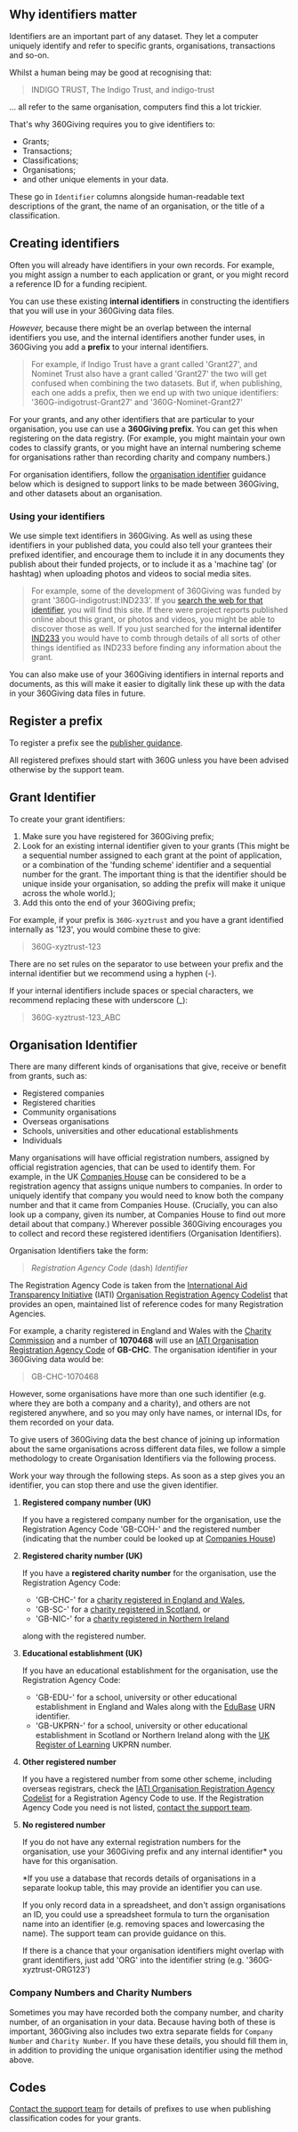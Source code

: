 <div id="toc"></div>

## Why identifiers matter

Identifiers are an important part of any dataset. They let a computer uniquely identify and refer to specific grants, organisations, transactions and so-on. 

Whilst a human being may be good at recognising that:

>INDIGO TRUST, The Indigo Trust, and indigo-trust

... all refer to the same organisation, computers find this a lot trickier. 

That's why 360Giving requires you to give identifiers to:

* Grants;
* Transactions; 
* Classifications;
* Organisations;
* and other unique elements in your data.

These go in ```Identifier``` columns alongside human-readable text descriptions of the grant, the name of an organisation, or the title of a classification.

## Creating identifiers

Often you will already have identifiers in your own records. For example, you might assign a number to each application or grant, or you might record a reference ID for a funding recipient.

You can use these existing **internal identifiers** in constructing the identifiers that you will use in your 360Giving data files. 

*However,* because there might be an overlap between the internal identifiers you use, and the internal identifiers another funder uses, in 360Giving you add a **prefix** to your internal identifiers. 

> For example, if Indigo Trust have a grant called 'Grant27', and Nominet Trust also have a grant called 'Grant27' the two will get confused when combining the two datasets. But if, when publishing, each one adds a prefix, then we end up with two unique identifiers: '360G-indigotrust-Grant27' and '360G-Nominet-Grant27'

For your grants, and any other identifiers that are particular to your organisation, you use can use a **360Giving prefix**. You can get this when registering on the data registry. (For example, you might maintain your own codes to classify grants, or you might have an internal numbering scheme for organisations rather than recording charity and company numbers.)

For organisation identifiers, follow the [organisation identifier](#organisation-identifier) guidance below which is designed to support links to be made between 360Giving, and other datasets about an organisation.

### Using your identifiers

We use simple text identifiers in 360Giving. As well as using these identifiers in your published data, you could also tell your grantees their prefixed identifier, and encourage them to include it in any documents they publish about their funded projects, or to include it as a 'machine tag' (or hashtag) when uploading photos and videos to social media sites. 

> For example, some of the development of 360Giving was funded by grant '360G-indigotrust:IND233'. If you [search the web for that identifier](https://www.google.co.uk/search?q=360G-indigotrust%3AIND233), you will find this site. If there were project reports published online about this grant, or photos and videos, you might be able to discover those as well. If you just searched for the **internal identifer** [IND233](https://www.google.co.uk/search?q=IND233) you would have to comb through details of all sorts of other things identified as IND233 before finding any information about the grant.

You can also make use of your 360Giving identifiers in internal reports and documents, as this will make it easier to digitally link these up with the data in your 360Giving data files in future.

## Register a prefix

To register a prefix see the [publisher guidance](/publish/).

All registered prefixes should start with 360G unless you have been advised otherwise by the support team. 

## Grant Identifier

To create your grant identifiers:

1. Make sure you have registered for 360Giving prefix;
2. Look for an existing internal identifier given to your grants (This might be a sequential number assigned to each grant at the point of application, or a combination of the 'funding scheme' identifier and a sequential number for the grant. The important thing is that the identifier should be unique inside your organisation, so adding the prefix will make it unique across the whole world.);
2. Add this onto the end of your 360Giving prefix;

For example, if your prefix is ```360G-xyztrust``` and you have a grant identified internally as '123', you would combine these to give:

>360G-xyztrust-123

There are no set rules on the separator to use between your prefix and the internal identifier but we recommend using a hyphen (-).

If your internal identifiers include spaces or special characters, we recommend replacing these with underscore (_):

>360G-xyztrust-123_ABC


## Organisation Identifier

There are many different kinds of organisations that give, receive or benefit from grants, such as:

* Registered companies
* Registered charities
* Community organisations
* Overseas organisations
* Schools, universities and other educational establishments
* Individuals

Many organisations will have official registration numbers, assigned by official registration agencies, that can be used to identify them. For example, in the UK [Companies House](http://www.companieshouse.gov.uk) can be considered to be a registration agency that assigns unique numbers to companies. In order to uniquely identify that company you would need to know both the company number and that it came from Companies House. (Crucially, you can also look up a company, given its number, at Companies House to find out more detail about that company.) Wherever possible 360Giving encourages you to collect and record these registered identifiers (Organisation Identifiers). 

Organisation Identifiers take the form:

>*Registration Agency Code* (dash) *Identifier*

The Registration Agency Code is taken from the [International Aid Transparency Initiative](http://iatistandard.org/) (IATI) [Organisation Registration Agency Codelist](http://iatistandard.org/codelists/OrganisationRegistrationAgency/) that provides an open, maintained list of reference codes for many Registration Agencies.

For example, a charity registered in England and Wales with the [Charity Commission](https://www.gov.uk/government/organisations/charity-commission) and a number of **1070468** will use an [IATI Organisation Registration Agency Code](http://iatistandard.org/codelists/OrganisationRegistrationAgency/) of **GB-CHC**. The organisation identifier in your 360Giving data would be:

>GB-CHC-1070468

However, some organisations have more than one such identifier (e.g. where they are both a company and a charity), and others are not registered anywhere, and so you may only have names, or internal IDs, for them recorded on your data.

To give users of 360Giving data the best chance of joining up information about the same organisations across different data files, we follow a simple methodology to create Organisation Identifiers via the following process.

Work your way through the following steps. As soon as a step gives you an identifier, you can stop there and use the given identifier.

1. **Registered company number (UK)**

    If you have a registered company number for the organisation, use the Registration Agency Code 'GB-COH-' and the registered number (indicating that the number could be looked up at [Companies House](http://www.companieshouse.gov.uk))

2. **Registered charity number (UK)**

   If you have a **registered charity number** for the organisation, use the Registration Agency Code:
    * 'GB-CHC-' for a [charity registered in England and Wales](http://www.charitycommission.gov.uk/), 
    * 'GB-SC-' for a [charity registered in Scotland](http://www.oscr.org.uk/), or
    * 'GB-NIC-' for a [charity registered in Northern Ireland](http://www.charitycommissionni.org.uk/) 
    
    along with the registered number.

3.  **Educational establishment (UK)**

    If you have an educational establishment for the organisation, use the Registration Agency Code:
      * 'GB-EDU-' for a school, university or other educational establishment in England and Wales along with the [EduBase](http://www.education.gov.uk/edubase/home.xhtml) URN identifier. 
      * 'GB-UKPRN-' for a school, university or other educational establishment in Scotland or Northern Ireland along with the [UK Register of Learning](https://www.ukrlp.co.uk/) UKPRN number.

4. **Other registered number**

    If you have a registered number from some other scheme, including overseas registrars, check the [IATI Organisation Registration Agency Codelist](http://iatistandard.org/codelists/OrganisationRegistrationAgency/) for a Registration Agency Code to use. If the Registration Agency Code you need is not listed, [contact the support team](/contact/).

5. **No registered number**

    If you do not have any external registration numbers for the organisation, use your 360Giving prefix and any internal identifier* you have for this organisation.
    
    *If you use a database that records details of organisations in a separate lookup table, this may provide an identifier you can use. 
    
    If you only record data in a spreadsheet, and don't assign organisations an ID, you could use a spreadsheet formula to turn the organisation name into an identifier (e.g. removing spaces and lowercasing the name). The support team can provide guidance on this. 
    
    If there is a chance that your organisation identifiers might overlap with grant identifiers, just add 'ORG' into the identifier string (e.g. '360G-xyztrust-ORG123')
    
### Company Numbers and Charity Numbers

Sometimes you may have recorded both the company number, and charity number, of an organisation in your data. Because having both of these is important, 360Giving also includes two extra separate fields for ```Company Number``` and ```Charity Number```. If you have these details, you should fill them in, in addition to providing the unique organisation identifier using the method above. 


## Codes

[Contact the support team](/contact/) for details of prefixes to use when publishing classification codes for your grants.
